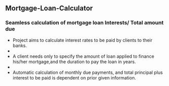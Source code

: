 ## Mortgage-Loan-Calculator
### Seamless calculation of mortgage loan Interests/ Total amount due
* Project aims to calculate interest rates to be paid by clients to their banks.
* 
* A client needs only to specify the amount of loan applied to finance his/her mortgage,and the duration to pay the loan in years.
* 
* Automatic calculation of monthly due payments, and total principal plus interest to be paid is dependent on prior given information.
